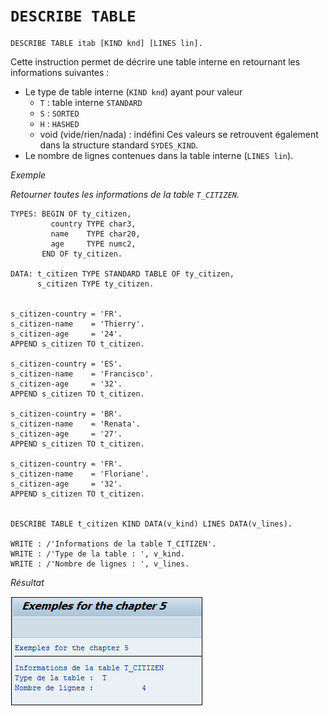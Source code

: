 # **`DESCRIBE TABLE`**

```JS
DESCRIBE TABLE itab [KIND knd] [LINES lin].
```

Cette instruction permet de décrire une table interne en retournant les informations suivantes :

- Le type de table interne (`KIND knd`) ayant pour valeur
  - `T` : table interne `STANDARD`
  - `S` : `SORTED`
  - `H` : `HASHED`
  - void (vide/rien/nada) : indéfini
    Ces valeurs se retrouvent également dans la structure standard `SYDES_KIND`.
- Le nombre de lignes contenues dans la table interne (`LINES lin`).

_Exemple_

_Retourner toutes les informations de la table `T_CITIZEN`._

```JS
TYPES: BEGIN OF ty_citizen,
         country TYPE char3,
         name    TYPE char20,
         age     TYPE numc2,
       END OF ty_citizen.

DATA: t_citizen TYPE STANDARD TABLE OF ty_citizen,
      s_citizen TYPE ty_citizen.


s_citizen-country = 'FR'.
s_citizen-name    = 'Thierry'.
s_citizen-age     = '24'.
APPEND s_citizen TO t_citizen.

s_citizen-country = 'ES'.
s_citizen-name    = 'Francisco'.
s_citizen-age     = '32'.
APPEND s_citizen TO t_citizen.

s_citizen-country = 'BR'.
s_citizen-name    = 'Renata'.
s_citizen-age     = '27'.
APPEND s_citizen TO t_citizen.

s_citizen-country = 'FR'.
s_citizen-name    = 'Floriane'.
s_citizen-age     = '32'.
APPEND s_citizen TO t_citizen.


DESCRIBE TABLE t_citizen KIND DATA(v_kind) LINES DATA(v_lines).

WRITE : /'Informations de la table T_CITIZEN'.
WRITE : /'Type de la table : ', v_kind.
WRITE : /'Nombre de lignes : ', v_lines.
```

_Résultat_

![](../../99%20-%20Ressources/08_Instructions_itab%20-%2012%20-%2001%20-%2001.png)
